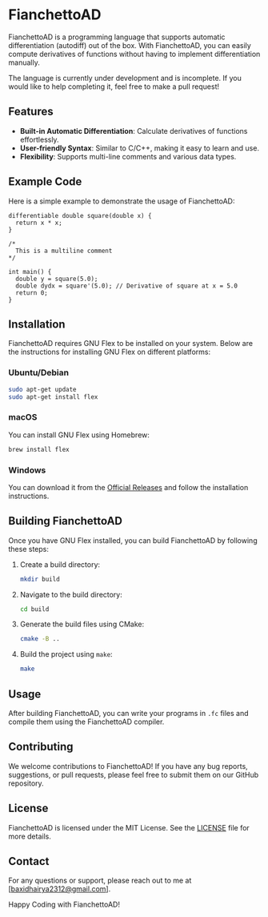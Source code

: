 # FianchettoAD

FianchettoAD is a programming language that supports automatic differentiation (autodiff) out of the box. With FianchettoAD, you can easily compute derivatives of functions without having to implement differentiation manually. 

The language is currently under development and is incomplete. If you would like to help completing it, feel free to make a pull request!

## Features

- **Built-in Automatic Differentiation**: Calculate derivatives of functions effortlessly.
- **User-friendly Syntax**: Similar to C/C++, making it easy to learn and use.
- **Flexibility**: Supports multi-line comments and various data types.

## Example Code

Here is a simple example to demonstrate the usage of FianchettoAD:

```
differentiable double square(double x) {
  return x * x;
}

/*
  This is a multiline comment
*/

int main() {
  double y = square(5.0);
  double dydx = square'(5.0); // Derivative of square at x = 5.0
  return 0;
}
```

## Installation

FianchettoAD requires GNU Flex to be installed on your system. Below are the instructions for installing GNU Flex on different platforms:

### Ubuntu/Debian

```sh
sudo apt-get update
sudo apt-get install flex
```

### macOS

You can install GNU Flex using Homebrew:

```sh
brew install flex
```

### Windows

You can download it from the [Official Releases](https://github.com/westes/flex/releases) and follow the installation instructions.

## Building FianchettoAD

Once you have GNU Flex installed, you can build FianchettoAD by following these steps:

1. Create a build directory:

    ```sh
    mkdir build
    ```

2. Navigate to the build directory:

    ```sh
    cd build
    ```

3. Generate the build files using CMake:

    ```sh
    cmake -B ..
    ```

4. Build the project using `make`:

    ```sh
    make
    ```

## Usage

After building FianchettoAD, you can write your programs in `.fc` files and compile them using the FianchettoAD compiler.

## Contributing

We welcome contributions to FianchettoAD! If you have any bug reports, suggestions, or pull requests, please feel free to submit them on our GitHub repository.

## License

FianchettoAD is licensed under the MIT License. See the [LICENSE](LICENSE) file for more details.

## Contact

For any questions or support, please reach out to me at [baxidhairya2312@gmail.com].

Happy Coding with FianchettoAD!